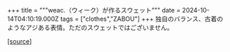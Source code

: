 +++
title = """weac.（ウィーク）が作るスウェット"""
date = 2024-10-14T04:10:19.000Z
tags = ["clothes","ZABOU"]
+++
独自のバランス、古着のようなアジある表情。ただのスウェットではございません。

[[source]](https://zabou.org/2024/10/14/309902/)
